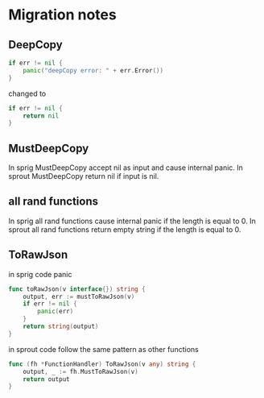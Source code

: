 # Migration notes

## DeepCopy

```go
if err != nil {
	panic("deepCopy error: " + err.Error())
}
```
changed to 
```go
if err != nil {
	return nil
}
```

## MustDeepCopy
In sprig MustDeepCopy accept nil as input and cause internal panic. In sprout MustDeepCopy return nil if input is nil.


## all rand functions
In sprig all rand functions cause internal panic if the length is equal to 0. In sprout all rand functions return empty string if the length is equal to 0.

<!-- ## Encoding Decode
In sprig Decoding functions return the error string instead of empty string if the input is not a valid base64 encoded string.
In sprout Decoding functions return empty string if the input is not a valid base64 encoded string. -->

## ToRawJson
in sprig code panic
```go
func toRawJson(v interface{}) string {
	output, err := mustToRawJson(v)
	if err != nil {
		panic(err)
	}
	return string(output)
}
```

in sprout code follow the same pattern as other functions

```go
func (fh *FunctionHandler) ToRawJson(v any) string {
	output, _ := fh.MustToRawJson(v)
	return output
}
```
